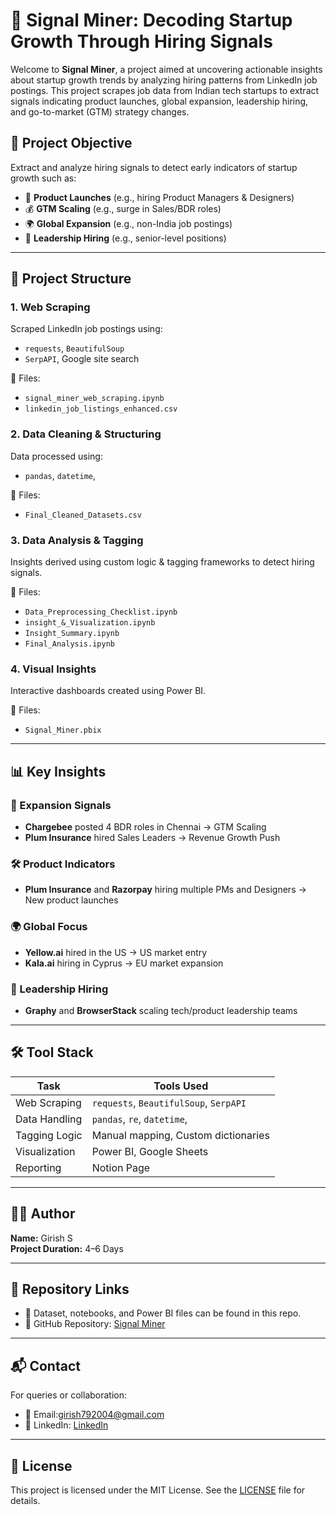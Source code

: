 # 🚀 Signal Miner: Decoding Startup Growth Through Hiring Signals

Welcome to **Signal Miner**, a project aimed at uncovering actionable insights about startup growth trends by analyzing hiring patterns from LinkedIn job postings. This project scrapes job data from Indian tech startups to extract signals indicating product launches, global expansion, leadership hiring, and go-to-market (GTM) strategy changes.

## 📌 Project Objective

Extract and analyze hiring signals to detect early indicators of startup growth such as:
- 🚀 **Product Launches** (e.g., hiring Product Managers & Designers)
- 💰 **GTM Scaling** (e.g., surge in Sales/BDR roles)
- 🌍 **Global Expansion** (e.g., non-India job postings)
- 🎯 **Leadership Hiring** (e.g., senior-level positions)

---

## 🧩 Project Structure

### 1. Web Scraping
Scraped LinkedIn job postings using:
- `requests`, `BeautifulSoup`
- `SerpAPI`, Google site search

📂 Files:
- `signal_miner_web_scraping.ipynb`
- `linkedin_job_listings_enhanced.csv`

### 2. Data Cleaning & Structuring
Data processed using:
- `pandas`, `datetime`,

📂 Files:
- `Final_Cleaned_Datasets.csv`

### 3. Data Analysis & Tagging
Insights derived using custom logic & tagging frameworks to detect hiring signals.

📂 Files:
- `Data_Preprocessing_Checklist.ipynb`
- `insight_&_Visualization.ipynb`
- `Insight_Summary.ipynb`
- `Final_Analysis.ipynb`

### 4. Visual Insights
Interactive dashboards created using Power BI.

📂 Files:
- `Signal_Miner.pbix`

---

## 📊 Key Insights

### 🚀 Expansion Signals
- **Chargebee** posted 4 BDR roles in Chennai → GTM Scaling
- **Plum Insurance** hired Sales Leaders → Revenue Growth Push

### 🛠 Product Indicators
- **Plum Insurance** and **Razorpay** hiring multiple PMs and Designers → New product launches

### 🌍 Global Focus
- **Yellow.ai** hired in the US → US market entry
- **Kala.ai** hiring in Cyprus → EU market expansion

### 🎯 Leadership Hiring
- **Graphy** and **BrowserStack** scaling tech/product leadership teams

---

## 🛠 Tool Stack

| Task           | Tools Used                                         |
|----------------|----------------------------------------------------|
| Web Scraping   | `requests`, `BeautifulSoup`, `SerpAPI`             |
| Data Handling  | `pandas`, `re`, `datetime`,                        |
| Tagging Logic  | Manual mapping, Custom dictionaries                |
| Visualization  | Power BI, Google Sheets                            |
| Reporting      | Notion Page                                        |

---

## 🧑‍💻 Author

**Name:** Girish S  
**Project Duration:** 4–6 Days

---

## 📎 Repository Links

- 📂 Dataset, notebooks, and Power BI files can be found in this repo.
- 🔗 GitHub Repository: [Signal Miner](https://github.com/Girishs07/Signal-Miner.git)

---

## 📬 Contact

For queries or collaboration:
- 💌 Email:girish792004@gmail.com
- 🔗 LinkedIn: [LinkedIn](https://www.linkedin.com/in/girishsureshkannan/)

---

## 📄 License

This project is licensed under the MIT License. See the [LICENSE](LICENSE) file for details.

